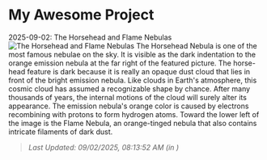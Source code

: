 # My Awesome Project

<!-- APOD Start -->
2025-09-02: The Horsehead and Flame Nebulas
![The Horsehead and Flame Nebulas](https://apod.nasa.gov/apod/image/2509/OrionHorseHead_Stern_1080.jpg)
The Horsehead Nebula is one of the most famous nebulae on the sky.  It is visible as the dark indentation to the orange emission nebula at the far right of the featured picture.  The horse-head feature is dark because it is really an opaque dust cloud that lies in front of the bright emission nebula. Like clouds in Earth's atmosphere, this cosmic cloud has assumed a recognizable shape by chance.  After many thousands of years, the internal motions of the cloud will surely alter its appearance.  The emission nebula's orange color is caused by electrons recombining with protons to form hydrogen atoms.  Toward the lower left of the image is the Flame Nebula, an orange-tinged nebula that also contains intricate filaments of dark dust.
> _Last Updated: 09/02/2025, 08:13:52 AM (in )_
<!-- APOD End -->
